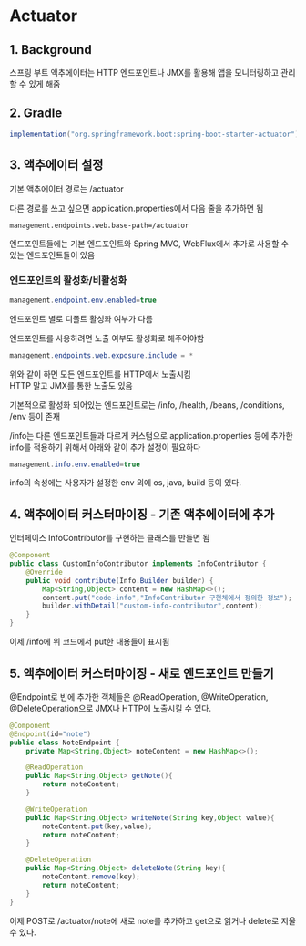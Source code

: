 # Actuator

## 1. Background

스프링 부트 액추에이터는 HTTP 엔드포인트나 JMX를 활용해 앱을 모니터링하고 관리할 수 있게 해줌

## 2. Gradle

```gradle
implementation("org.springframework.boot:spring-boot-starter-actuator")
```

## 3. 액추에이터 설정

기본 액추에이터 경로는 /actuator

다른 경로를 쓰고 싶으면 application.properties에서 다음 줄을 추가하면 됨
```properties
management.endpoints.web.base-path=/actuator
```

엔드포인트들에는 기본 엔드포인트와 Spring MVC, WebFlux에서 추가로 사용할 수 있는 엔드포인트들이 있음

### 엔드포인트의 활성화/비활성화

``` java
management.endpoint.env.enabled=true
```

엔드포인트 별로 디폴트 활성화 여부가 다름

엔드포인트를 사용하려면 노출 여부도 활성화로 해주어야함

```java
management.endpoints.web.exposure.include = *
```
위와 같이 하면 모든 엔드포인트를 HTTP에서 노출시킴  
HTTP 말고 JMX를 통한 노출도 있음

기본적으로 활성화 되어있는 엔드포인트로는 /info, /health, /beans, /conditions, /env 등이 존재

/info는 다른 엔드포인트들과 다르게 커스텀으로 application.properties 등에 추가한 info를 적용하기 위해서 아래와 같이 추가 설정이 필요하다

```java
management.info.env.enabled=true
```

info의 속성에는 사용자가 설정한 env 외에 os, java, build 등이 있다.

## 4. 액추에이터 커스터마이징 - 기존 액추에이터에 추가

인터페이스 InfoContributor를 구현하는 클래스를 만들면 됨

```java
@Component
public class CustomInfoContributor implements InfoContributor {
    @Override
    public void contribute(Info.Builder builder) {
        Map<String,Object> content = new HashMap<>();
        content.put("code-info","InfoContributor 구현체에서 정의한 정보");
        builder.withDetail("custom-info-contributor",content);
    }
}
```

이제 /info에 위 코드에서 put한 내용들이 표시됨

## 5. 액추에이터 커스터마이징 - 새로 엔드포인트 만들기

@Endpoint로 빈에 추가한 객체들은 @ReadOperation, @WriteOperation, @DeleteOperation으로 JMX나 HTTP에 노출시킬 수 있다.

```java
@Component
@Endpoint(id="note")
public class NoteEndpoint {
    private Map<String,Object> noteContent = new HashMap<>();

    @ReadOperation
    public Map<String,Object> getNote(){
        return noteContent;
    }

    @WriteOperation
    public Map<String,Object> writeNote(String key,Object value){
        noteContent.put(key,value);
        return noteContent;
    }

    @DeleteOperation
    public Map<String,Object> deleteNote(String key){
        noteContent.remove(key);
        return noteContent;
    }
}
```

이제 POST로 /actuator/note에 새로 note를 추가하고 get으로 읽거나 delete로 지울 수 있다.
